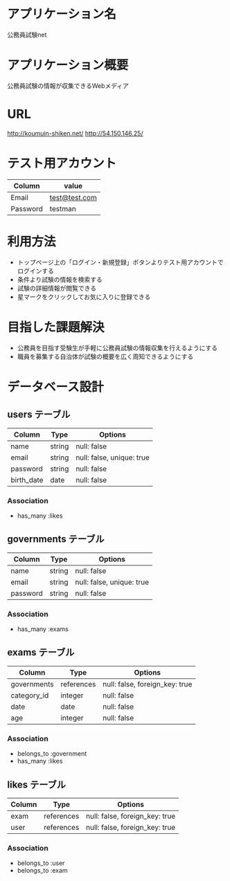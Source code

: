 # アプリケーション名
  公務員試験net
 
# アプリケーション概要
  公務員試験の情報が収集できるWebメディア
 
# URL
  http://koumuin-shiken.net/
  http://54.150.146.25/
 
# テスト用アカウント
| Column   | value         |
| -------- | ------------- |
| Email    | test@test.com |
| Password | testman       | 

# 利用方法
- トップページ上の「ログイン・新規登録」ボタンよりテスト用アカウントでログインする
- 条件より試験の情報を検索する
- 試験の詳細情報が閲覧できる
- 星マークをクリックしてお気に入りに登録できる
  
# 目指した課題解決
- 公務員を目指す受験生が手軽に公務員試験の情報収集を行えるようにする
- 職員を募集する自治体が試験の概要を広く周知できるようにする

# データベース設計

## users テーブル

| Column      | Type   | Options                   |
| ----------- | ------ | ------------------------- |
| name        | string | null: false               |
| email       | string | null: false, unique: true |
| password    | string | null: false               |
| birth_date  | date   | null: false               |

### Association
- has_many :likes


## governments テーブル

| Column      | Type   | Options                   |
| ----------- | ------ | ------------------------- |
| name        | string | null: false               |
| email       | string | null: false, unique: true |
| password    | string | null: false               |

### Association
- has_many :exams



## exams テーブル

| Column      | Type       | Options                        |
| ----------- | ---------- | ------------------------------ |
| governments | references | null: false, foreign_key: true |
| category_id | integer    | null: false                    |
| date        | date       | null: false                    |
| age         | integer    | null: false                    |


### Association
- belongs_to :government
- has_many :likes



## likes テーブル

| Column | Type       | Options                        |
| ------ | ---------- | ------------------------------ |
| exam   | references | null: false, foreign_key: true |
| user   | references | null: false, foreign_key: true |

### Association
- belongs_to :user
- belongs_to :exam
